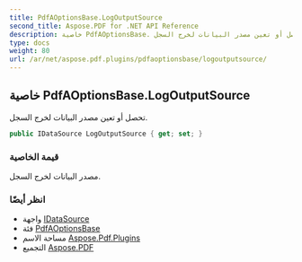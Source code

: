 ```yaml
---
title: PdfAOptionsBase.LogOutputSource
second_title: Aspose.PDF for .NET API Reference
description: خاصية PdfAOptionsBase. تحصل أو تعين مصدر البيانات لخرج السجل
type: docs
weight: 80
url: /ar/net/aspose.pdf.plugins/pdfaoptionsbase/logoutputsource/
---
```

## خاصية PdfAOptionsBase.LogOutputSource

تحصل أو تعين مصدر البيانات لخرج السجل.

```csharp
public IDataSource LogOutputSource { get; set; }
```

### قيمة الخاصية

مصدر البيانات لخرج السجل.

### انظر أيضًا

* واجهة [IDataSource](../../idatasource/)
* فئة [PdfAOptionsBase](../)
* مساحة الاسم [Aspose.Pdf.Plugins](../../../aspose.pdf.plugins/)
* التجميع [Aspose.PDF](../../../)